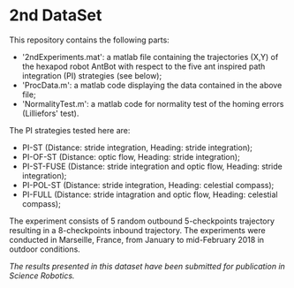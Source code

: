 # 2nd DataSet

This repository contains the following parts:
* '2ndExperiments.mat': a matlab file containing the trajectories (X,Y) of the hexapod robot AntBot with respect to the five ant inspired path integration (PI) strategies (see below);
* 'ProcData.m': a matlab code displaying the data contained in the above file;
* 'NormalityTest.m': a matlab code for normality test of the homing errors (Lilliefors' test).

The PI strategies tested here are:
* PI-ST (Distance: stride integration, Heading: stride integration);
* PI-OF-ST (Distance: optic flow, Heading: stride integration);
* PI-ST-FUSE (Distance: stride integration and optic flow, Heading: stride integration);
* PI-POL-ST (Distance: stride integration, Heading: celestial compass);
* PI-FULL (Distance: stride intagration and optic flow, Heading: celestial compass);

The experiment consists of 5 random outbound 5-checkpoints trajectory resulting in a 8-checkpoints inbound trajectory. The experiments were conducted in Marseille, France, from January to mid-February 2018 in outdoor conditions. 

_The results presented in this dataset have been submitted for publication in Science Robotics._